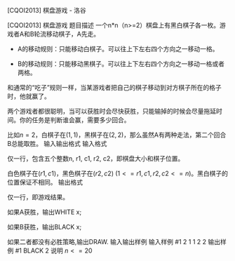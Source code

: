 



[CQOI2013] 棋盘游戏 - 洛谷














[CQOI2013] 棋盘游戏
题目描述
一个n*n（n>=2）棋盘上有黑白棋子各一枚。游戏者A和B轮流移动棋子，A先走。

 * A的移动规则：只能移动白棋子。可以往上下左右四个方向之一移动一格。
 
 * B的移动规则：只能移动黑棋子。可以往上下左右四个方向之一移动一格或者两格。
 
和通常的“吃子”规则一样，当某游戏者把自己的棋子移动到对方棋子所在的格子时，他就赢了。

两个游戏者都很聪明，当可以获胜时会尽快获胜，只能输掉的时候会尽量拖延时间。你的任务是判断谁会赢，需要多少回合。


比如$n=2$，白棋子在$(1,1)$，黑棋子在$(2,2)$，那么虽然A有两种走法，第二个回合B总能取胜。
输入输出格式
输入格式

仅一行，包含五个整数n, r1, c1, r2, c2，即棋盘大小和棋子位置。

白色棋子在$(r1,c1)$，黑色棋子在$(r2,c2)$ $(1<=r1,c1,r2,c2<=n)$。黑白棋子的位置保证不相同。
输出格式

仅一行，即游戏结果。

如果A获胜，输出WHITE x;

如果B获胜，输出BLACK x;

如果二者都没有必胜策略,输出DRAW.
输入输出样例
输入样例 #1
2 1 1 2 2
输出样例 #1
BLACK 2
说明
$n<=20$






